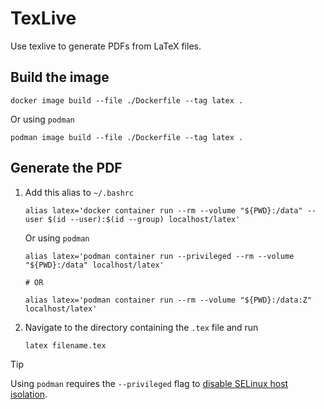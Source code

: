 # TexLive

Use texlive to generate PDFs from LaTeX files.

## Build the image

```shell
docker image build --file ./Dockerfile --tag latex .
```

Or using `podman`

```shell
podman image build --file ./Dockerfile --tag latex .
```

## Generate the PDF

1. Add this alias to `~/.bashrc`

   ```shell
   alias latex='docker container run --rm --volume "${PWD}:/data" --user $(id --user):$(id --group) localhost/latex'
   ```

   Or using `podman`

   ```shell
   alias latex='podman container run --privileged --rm --volume "${PWD}:/data" localhost/latex'

   # OR

   alias latex='podman container run --rm --volume "${PWD}:/data:Z" localhost/latex'
   ```

2. Navigate to the directory containing the `.tex` file and run

   ```shell
   latex filename.tex
   ```

> [!TIP]
> Using `podman` requires the `--privileged` flag to [disable SELinux host isolation](https://stackoverflow.com/a/64556930).
